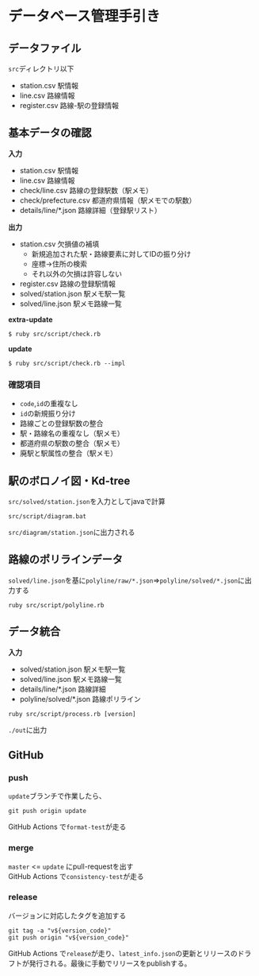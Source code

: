# データベース管理手引き


## データファイル
`src`ディレクトリ以下

- station.csv 駅情報
- line.csv 路線情報 
- register.csv 路線-駅の登録情報


## 基本データの確認

**入力**
- station.csv 駅情報
- line.csv 路線情報
- check/line.csv 路線の登録駅数（駅メモ）
- check/prefecture.csv 都道府県情報（駅メモでの駅数）
- details/line/*.json 路線詳細（登録駅リスト）

**出力**
- station.csv 欠損値の補填  
    - 新規追加された駅・路線要素に対してIDの振り分け
    - 座標->住所の検索
    - それ以外の欠損は許容しない
- register.csv 路線の登録駅情報
- solved/station.json 駅メモ駅一覧
- solved/line.json 駅メモ路線一覧

**extra-update**
```
$ ruby src/script/check.rb
```

**update**
```
$ ruby src/script/check.rb --impl
```

### 確認項目
- `code`,`id`の重複なし
- `id`の新規振り分け
- 路線ごとの登録駅数の整合
- 駅・路線名の重複なし（駅メモ）
- 都道府県の駅数の整合（駅メモ）
- 廃駅と駅属性の整合（駅メモ）



## 駅のボロノイ図・Kd-tree

`src/solved/station.json`を入力としてjavaで計算  

```
src/script/diagram.bat
```

`src/diagram/station.json`に出力される

## 路線のポリラインデータ

`solved/line.json`を基に`polyline/raw/*.json`=>`polyline/solved/*.json`に出力する

```
ruby src/script/polyline.rb
```

## データ統合


**入力**
- solved/station.json 駅メモ駅一覧
- solved/line.json 駅メモ路線一覧
- details/line/*.json 路線詳細
- polyline/solved/*.json 路線ポリライン
```
ruby src/script/process.rb [version]
```

`./out`に出力

## GitHub

### push

`update`ブランチで作業したら、

```
git push origin update
```

GitHub Actions で`format-test`が走る

### merge

`master` <= `update` にpull-requestを出す  
GitHub Actions で`consistency-test`が走る

### release

バージョンに対応したタグを追加する
```
git tag -a "v${version_code}"
git push origin "v${version_code}"
```

GitHub Actions で`release`が走り、`latest_info.json`の更新とリリースのドラフトが発行される。最後に手動でリリースをpublishする。